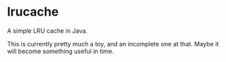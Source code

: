 lrucache
========

A simple LRU cache in Java.

This is currently pretty much a toy, and an incomplete one at that.  Maybe it will become something
useful in time.
